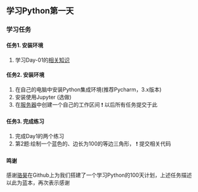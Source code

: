 ## 学习Python第一天

### 学习任务

#### 任务1. 安装环境

1. 学习Day-01的[相关知识](https://github.com/jackfrued/Python-100-Days/blob/master/Day01-15/01.初识Python.md)

#### 任务2. 安装环境

1. 在自己的电脑中安装Python集成环境(推荐Pycharm，3.x版本)
2. 安装使用Jupyter  (选做)
3. 在[服务器]()中创建一个自己的工作区间 :exclamation: 以后所有任务提交于此

#### 任务3. 完成练习

1. 完成Day1的两个练习
2. 第2题:绘制一个蓝色的、边长为100的等边三角形， :exclamation: 提交相关代码

#### 鸣谢
感谢[骆昊](https://github.com/jackfrued/Python-100-Days)在Github上为我们搭建了一个学习Python的100天计划，上述任务描述以此为蓝本，再次表示感谢